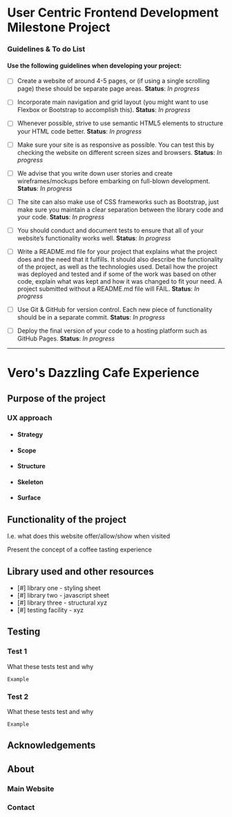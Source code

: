 # User Centric Frontend Development Milestone Project

### Guidelines & To do List

#### Use the following guidelines when developing your project:

- [ ] Create a website of around 4-5 pages, or (if using a single scrolling page) these should be separate page areas. 
__Status__: *In progress*

- [ ] Incorporate main navigation and grid layout (you might want to use Flexbox or Bootstrap to accomplish this). 
__Status__: *In progress*

- [ ] Whenever possible, strive to use semantic HTML5 elements to structure your HTML code better. __Status__: *In progress*

- [ ] Make sure your site is as responsive as possible. You can test this by checking the website on different screen sizes and browsers. 
__Status__: *In progress* 

- [ ] We advise that you write down user stories and create wireframes/mockups before embarking on full-blown development. 
__Status__: *In progress*

- [ ] The site can also make use of CSS frameworks such as Bootstrap, just make sure you maintain a clear separation between the library code and your code. 
__Status__: *In progress*

- [ ] You should conduct and document tests to ensure that all of your website’s functionality works well. 
__Status__: *In progress*

- [ ] Write a README.md file for your project that explains what the project does and the need that it fulfills. It should also describe the functionality of the project, as well as the technologies used. Detail how the project was deployed and tested and if some of the work was based on other code, explain what was kept and how it was changed to fit your need. A project submitted without a README.md file will FAIL. 
__Status__: *In progress*

- [ ] Use Git & GitHub for version control. Each new piece of functionality should be in a separate commit. 
__Status__: *In progress*

- [ ] Deploy the final version of your code to a hosting platform such as GitHub Pages. 
__Status__: *In progress*

____

# Vero's Dazzling Cafe Experience
## Purpose of the project
### UX approach 
- #### Strategy
- #### Scope
- #### Structure 
- #### Skeleton
- #### Surface

## Functionality of the project
I.e. what does this website offer/allow/show when visited

Present the concept of a coffee tasting experience

## Library used and other resources
* [#] library one - styling sheet
* [#] library two - javascript sheet
* [#] library three - structural xyz
* [#] testing facility - xyz

## Testing
### Test 1
What these tests test and why
```
Example
```
### Test 2 
What these tests test and why
```
Example
```

## Acknowledgements

## About 
### Main Website
### Contact

